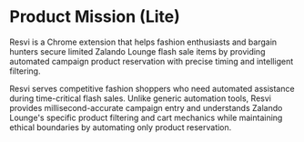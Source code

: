 # Product Mission (Lite)

Resvi is a Chrome extension that helps fashion enthusiasts and bargain hunters secure limited Zalando Lounge flash sale items by providing automated campaign product reservation with precise timing and intelligent filtering.

Resvi serves competitive fashion shoppers who need automated assistance during time-critical flash sales. Unlike generic automation tools, Resvi provides millisecond-accurate campaign entry and understands Zalando Lounge's specific product filtering and cart mechanics while maintaining ethical boundaries by automating only product reservation.